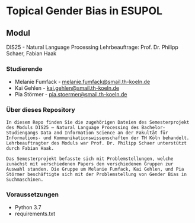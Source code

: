 # Topical Gender Bias in ESUPOL

## Modul
DIS25 - Natural Language Processing
Lehrbeauftrage: Prof. Dr. Philipp Schaer, Fabian Haak

### Studierende
- Melanie Fumfack - melanie.fumfack@smail.th-koeln.de
- Kai Gehlen - kai.gehlen@smail.th-koeln.de
- Pia Störmer - pia.stoermer@smail.th-koeln.de

### Über dieses Repository
    In diesem Repo finden Sie die zugehörigen Dateien des Semesterprojekt des Moduls DIS25 – Natural Language Processing des Bachelor-Studiengangs Data and Information Science an der Fakultät für Informations- und Kommunikationswissenschaften der TH Köln behandelt. Lehrbeauftragter des Moduls war Prof. Dr. Philipp Schaer unterstützt durch Fabian Haak.
    
    Das Semesterprojekt befasste sich mit Problemstellungen, welche zunächst mit verschiedenen Papers den verschiedenen Gruppen zur Auswahl standen. Die Gruppe um Melanie Fumfack, Kai Gehlen, und Pia Störmer beschäftigte sich mit der Problemstellung von Gender Bias in Suchmaschinen.
    
### Voraussetzungen
- Python 3.7
- requirements.txt

